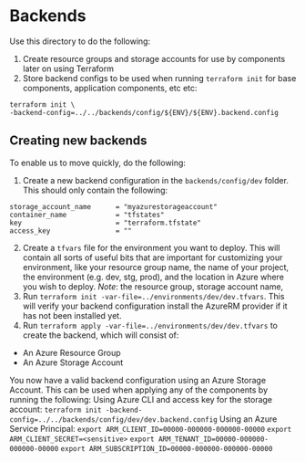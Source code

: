 # Backends
Use this directory to do the following:
1. Create resource groups and storage accounts for use by components later on using Terraform
2. Store backend configs to be used when running `terraform init` for base components, application components, etc etc: 
```
terraform init \
-backend-config=../../backends/config/${ENV}/${ENV}.backend.config
```

## Creating new backends
To enable us to move quickly, do the following:
1. Create a new backend configuration in the `backends/config/dev` folder. This should only contain the following:
```
storage_account_name      = "myazurestorageaccount"
container_name            = "tfstates"
key                       = "terraform.tfstate"
access_key                = ""
```
2. Create a `tfvars` file for the environment you want to deploy. This will contain all sorts of useful bits that are important for customizing your environment, like your resource group name, the name of your project, the environment (e.g. dev, stg, prod), and the location in Azure where you wish to deploy. *Note*: the resource group, storage account name, 
3. Run `terraform init -var-file=../environments/dev/dev.tfvars`. This will verify your backend configuration install the AzureRM provider if it has not been installed yet.
4. Run `terraform apply -var-file=../environments/dev/dev.tfvars` to create the backend, which will consist of:
- An Azure Resource Group
- An Azure Storage Account

You now have a valid backend configuration using an Azure Storage Account. This can be used when applying any of the components by running the following: 
Using Azure CLI and access key for the storage account:
`terraform init -backend-config=../../backends/config/dev/dev.backend.config`
Using an Azure Service Principal:
`export ARM_CLIENT_ID=00000-000000-000000-00000`
`export ARM_CLIENT_SECRET=<sensitive>`
`export ARM_TENANT_ID=00000-000000-000000-00000`
`export ARM_SUBSCRIPTION_ID=00000-000000-000000-00000`